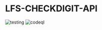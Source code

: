# LFS-CHECKDIGIT-API

![testing](https://github.com/epg-apg/lfs-checkdigit-api/actions/workflows/python-app.yml/badge.svg)
![codeql](https://github.com/epg-apg/lfs-checkdigit-api/actions/workflows/codeql-analysis.yml/badge.svg)

